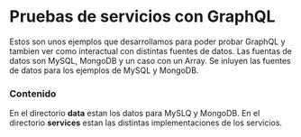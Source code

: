 # Pruebas de servicios con GraphQL

Estos son unos ejemplos que desarrollamos para poder probar GraphQL y tambien ver como interactual con distintas fuentes de datos. Las fuentas de datos son MySQL, MongoDB y un caso con un Array. Se inluyen las fuentes de datos para los ejemplos de MySQL y MongoDB.

### Contenido
En el directorio **data** estan los datos para MySLQ y MongoDB.
En el directorio **services** estan las distintas implementaciones de los servicios.
